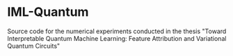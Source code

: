 # IML-Quantum
Source code for the numerical experiments conducted in the thesis "Toward Interpretable Quantum Machine Learning: Feature Attribution and Variational Quantum Circuits"
